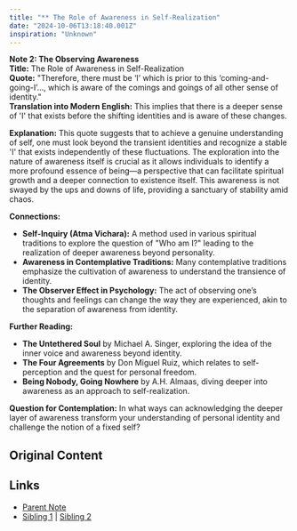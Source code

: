 ```yaml
---
title: "** The Role of Awareness in Self-Realization"
date: "2024-10-06T13:18:40.001Z"
inspiration: "Unknown"
---
```


  
**Note 2: The Observing Awareness**  
**Title:** The Role of Awareness in Self-Realization  
**Quote:** "Therefore, there must be ‘I’ which is prior to this ‘coming-and-going-I’..., which is aware of the comings and goings of all other sense of identity."  
**Translation into Modern English:** This implies that there is a deeper sense of 'I' that exists before the shifting identities and is aware of these changes.  

**Explanation:** This quote suggests that to achieve a genuine understanding of self, one must look beyond the transient identities and recognize a stable 'I' that exists independently of these fluctuations. The exploration into the nature of awareness itself is crucial as it allows individuals to identify a more profound essence of being—a perspective that can facilitate spiritual growth and a deeper connection to existence itself. This awareness is not swayed by the ups and downs of life, providing a sanctuary of stability amid chaos. 

**Connections:**  
- **Self-Inquiry (Atma Vichara):** A method used in various spiritual traditions to explore the question of "Who am I?" leading to the realization of deeper awareness beyond personality.  
- **Awareness in Contemplative Traditions:** Many contemplative traditions emphasize the cultivation of awareness to understand the transience of identity.  
- **The Observer Effect in Psychology:** The act of observing one’s thoughts and feelings can change the way they are experienced, akin to the separation of awareness from identity.

**Further Reading:**  
- **The Untethered Soul** by Michael A. Singer, exploring the idea of the inner voice and awareness beyond identity.  
- **The Four Agreements** by Don Miguel Ruiz, which relates to self-perception and the quest for personal freedom.  
- **Being Nobody, Going Nowhere** by A.H. Almaas, diving deeper into awareness as an approach to self-realization.  

**Question for Contemplation:** In what ways can acknowledging the deeper layer of awareness transform your understanding of personal identity and challenge the notion of a fixed self?  



## Original Content



## Links

- [Parent Note](/parent-note.md)
- [Sibling 1](/zettel1.md) | [Sibling 2](/zettel2.md)
